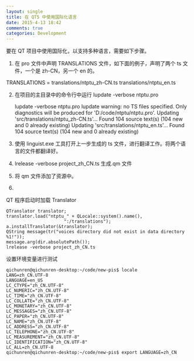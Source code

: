 ```yaml
---
layout: single
title: 在 QT5 中使用国际化语言
date: 2015-4-13 18:42
comments: true
categories: Development
---
```


要在 QT 项目中使用国际化，以支持多种语言，需要如下步骤。

1. 在 pro 文件中声明 TRANSLATIONS 文件，如下面的例子，声明了两个 ts 文件，一个是 zh-CN，另一个 en 的。

TRANSLATIONS = translations/ntptu_zh-CN.ts translations/ntptu_en.ts

2. 在项目的主目录中的命令行中运行 lupdate -verbose ntptu.pro

   lupdate -verbose ntptu.pro
   lupdate warning: no TS files specified. Only diagnostics will be produced for 'D:/code/ntptu/ntptu.pro'.
   Updating 'src/translations/ntptu_zh-CN.ts'...
   Found 104 source text(s) (104 new and 0 already existing)
   Updating 'src/translations/ntptu_en.ts'...
   Found 104 source text(s) (104 new and 0 already existing)

3. 使用 linguist.exe 工具打开上一步生成的 ts 文件，进行翻译工作。将两个语言的文件都翻译好。

4. lrelease -verbose project_zh_CN.ts 生成.qm 文件

5. 将 qm 文件添加了资源中。

6.

QT 程序启动时加载 Translator

    QTranslator translator;
    translator.load("ntptu_" + QLocale::system().name(),
                          ":/translations");
    a.installTranslator(&translator);
    QString message(tr("voices directory did not exist in data directory %1!"));
    message.arg(dir.absolutePath());
    lrelease -verbose project_zh_CN.ts

设置环境变量进行测试

    qichunren@qichunren-desktop:~/code/new-pis$ locale
    LANG=zh_CN.UTF-8
    LANGUAGE=en_US
    LC_CTYPE="zh_CN.UTF-8"
    LC_NUMERIC="zh_CN.UTF-8"
    LC_TIME="zh_CN.UTF-8"
    LC_COLLATE="zh_CN.UTF-8"
    LC_MONETARY="zh_CN.UTF-8"
    LC_MESSAGES="zh_CN.UTF-8"
    LC_PAPER="zh_CN.UTF-8"
    LC_NAME="zh_CN.UTF-8"
    LC_ADDRESS="zh_CN.UTF-8"
    LC_TELEPHONE="zh_CN.UTF-8"
    LC_MEASUREMENT="zh_CN.UTF-8"
    LC_IDENTIFICATION="zh_CN.UTF-8"
    LC_ALL=zh_CN.UTF-8
    qichunren@qichunren-desktop:~/code/new-pis$ export LANGUAGE=zh_CN
